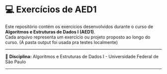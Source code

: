 # 💻 Exercícios de AED1

Este repositório contém os exercícios desenvolvidos durante o curso de **Algoritmos e Estruturas de Dados I (AED1)**.  
Cada arquivo representa um exercício ou projeto proposto ao longo do curso. (A pasta output foi usada pra testes localmente)

---

🏫 **Disciplina:** Algoritmos e Estruturas de Dados I  - Universidade Federal de São Paulo

---
